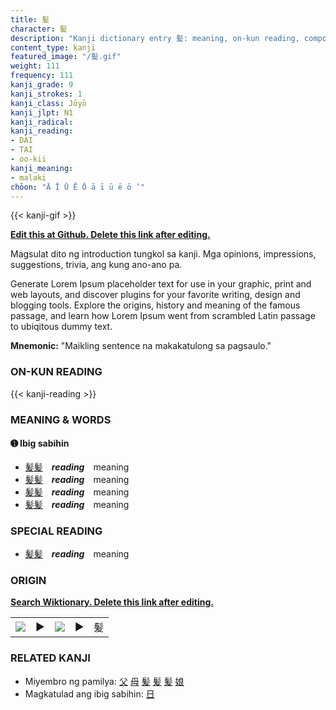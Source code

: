 ```yaml
---
title: 髪
character: 髪
description: "Kanji dictionary entry 髪: meaning, on-kun reading, compounds, origin, related kanji"
content_type: kanji
featured_image: "/髪.gif"
weight: 111
frequency: 111
kanji_grade: 9
kanji_strokes: 1
kanji_class: Jōyō
kanji_jlpt: N1
kanji_radical: 
kanji_reading: 
- DAI
- TAI
- oo-kii
kanji_meaning:
- malaki
chōon: "Ā Ī Ū Ē Ō ā ī ū ē ō ’"
---
```

[//]: # (Don't edit the line below. Kanji animated GIF code is automatically generated.)
{{< kanji-gif >}}

[//]: # (Edit below this line.)

**[Edit this at Github. Delete this link after editing.](https://github.com/tim0g/tim/tree/main/content/kanji/髪/index.md)**

Magsulat dito ng introduction tungkol sa kanji. Mga opinions, impressions, suggestions, trivia, ang kung ano-ano pa.

Generate Lorem Ipsum placeholder text for use in your graphic, print and web layouts, and discover plugins for your favorite writing, design and blogging tools. Explore the origins, history and meaning of the famous passage, and learn how Lorem Ipsum went from scrambled Latin passage to ubiqitous dummy text.
 
**Mnemonic:** "Maikling sentence na makakatulong sa pagsaulo."

### ON-KUN READING

[//]: # (Don't edit the line below. ON-KUN READING code is automatically generated.)
{{< kanji-reading >}}

### MEANING & WORDS

#### ➊ **Ibig sabihin**
  - [髪](../髪)[髪](../髪)　***reading***　meaning
  - [髪](../髪)[髪](../髪)　***reading***　meaning
  - [髪](../髪)[髪](../髪)　***reading***　meaning
  - [髪](../髪)[髪](../髪)　***reading***　meaning

### SPECIAL READING
  - [髪](../髪)[髪](../髪)　***reading***　meaning

### ORIGIN

**[Search Wiktionary. Delete this link after editing.](https://wiktionary.org/wiki/髪)**
<table class="kanji-table"><tr><td>
<img src="60px-髪-bronze.svg.png">
</td><td>▶</td><td>
<img src="60px-髪-oracle.svg.png">
</td><td>▶</td>
<td class="kanji-origin">髪</td>
</tr></table>

### RELATED KANJI
- Miyembro ng pamilya: [父](../父) [母](../母) [髪](../髪) [髪](../髪) [髪](../髪) [娘](../娘)
- Magkatulad ang ibig sabihin: [日](../日)
